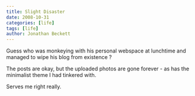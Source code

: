 ```yaml
---
title: Slight Disaster
date: 2008-10-31
categories: [life]
tags: [life]
author: Jonathan Beckett
---
```


Guess who was monkeying with his personal webspace at lunchtime and managed to wipe his blog from existence ?

The posts are okay, but the uploaded photos are gone forever - as has the minimalist theme I had tinkered with.

Serves me right really.